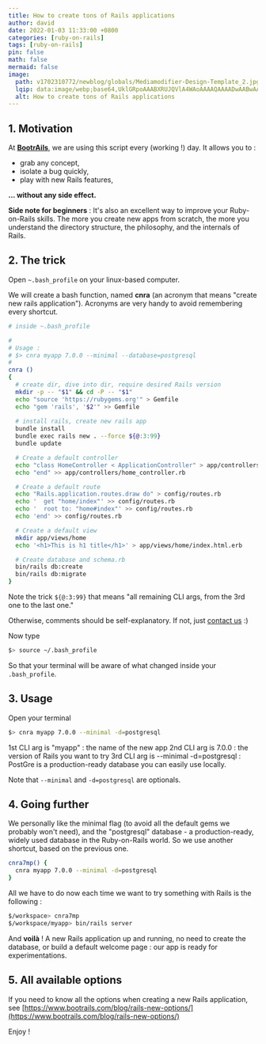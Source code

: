 ```yaml
---
title: How to create tons of Rails applications
author: david
date: 2022-01-03 11:33:00 +0800
categories: [ruby-on-rails]
tags: [ruby-on-rails]
pin: false
math: false
mermaid: false
image:
  path: v1702310772/newblog/globals/Mediamodifier-Design-Template_2.jpg
  lqip: data:image/webp;base64,UklGRpoAAABXRUJQVlA4WAoAAAAQAAAADwAABwAAQUxQSDIAAAARL0AmbZurmr57yyIiqE8oiG0bejIYEQTgqiDA9vqnsUSI6H+oAERp2HZ65qP/VIAWAFZQOCBCAAAA8AEAnQEqEAAIAAVAfCWkAALp8sF8rgRgAP7o9FDvMCkMde9PK7euH5M1m6VWoDXf2FkP3BqV0ZYbO6NA/VFIAAAA
  alt: How to create tons of Rails applications
---
```


## 1. Motivation

At <strong>[BootrAils](https://bootrails.com)</strong>, we are using this script every (working !) day. It allows you to  :

 - grab any concept,
 - isolate a bug quickly,
 - play with new Rails features,
 
 **... without any side effect.**

**Side note for beginners** : It's also an excellent way to improve your Ruby-on-Rails skills. The more you create new apps from scratch, the more you understand the directory structure, the philosophy, and the internals of Rails.

## 2. The trick

Open `~.bash_profile` on your linux-based computer.

We will create a bash function, named **cnra** (an acronym that means "create new rails application"). Acronyms are very handy to avoid remembering every shortcut.

```bash
# inside ~.bash_profile

#
# Usage :
# $> cnra myapp 7.0.0 --minimal --database=postgresql
#
cnra ()
{  
  # create dir, dive into dir, require desired Rails version
  mkdir -p -- "$1" && cd -P -- "$1"
  echo "source 'https://rubygems.org'" > Gemfile
  echo "gem 'rails', '$2'" >> Gemfile
 
  # install rails, create new rails app
  bundle install
  bundle exec rails new . --force ${@:3:99}
  bundle update

  # Create a default controller
  echo "class HomeController < ApplicationController" > app/controllers/home_controller.rb
  echo "end" >> app/controllers/home_controller.rb

  # Create a default route
  echo "Rails.application.routes.draw do" > config/routes.rb
  echo '  get "home/index"' >> config/routes.rb
  echo '  root to: "home#index"' >> config/routes.rb
  echo 'end' >> config/routes.rb

  # Create a default view
  mkdir app/views/home
  echo '<h1>This is h1 title</h1>' > app/views/home/index.html.erb

  # Create database and schema.rb
  bin/rails db:create
  bin/rails db:migrate
}
```

Note the trick `${@:3:99}` that means "all remaining CLI args, from the 3rd one to the last one."

Otherwise, comments should be self-explanatory. If not, just [contact us](https://bootrails.com/contact) :)

Now type
```bash
$> source ~/.bash_profile
```

So that your terminal will be aware of what changed inside your `.bash_profile`.

## 3. Usage

Open your terminal

```bash
$> cnra myapp 7.0.0 --minimal -d=postgresql
```

1st CLI arg is "myapp"  : the name of the new app
2nd CLI arg is 7.0.0 : the version of Rails you want to try
3rd CLI arg is --minimal -d=postgresql : PostGre is a production-ready database you can easily use locally.

Note that `--minimal` and `-d=postgresql` are optionals.


## 4. Going further

We personally like the minimal flag (to avoid all the default gems we probably won't need), and the "postgresql" database - a production-ready, widely used database in the Ruby-on-Rails world. So we use another shortcut, based on the previous one.

```bash
cnra7mp() {
  cnra myapp 7.0.0 --minimal -d=postgresql
}
```

All we have to do now each time we want to try something with Rails is the following :

```bash
$/workspace> cnra7mp
$/workspace/myapp> bin/rails server
```

And **voilà** ! A new Rails application up and running, no need to create the database, or build a default welcome page : our app is ready for experimentations.

## 5. All available options

If you need to know all the options when creating a new Rails application, see [https://www.bootrails.com/blog/rails-new-options/](https://www.bootrails.com/blog/rails-new-options/)

Enjoy !